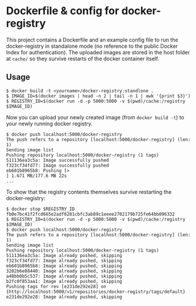 # Dockerfile & config for docker-registry

This project contains a Dockerfile and an example config file to run the docker-registry in standalone mode (no reference to the public Docker Index for authentication). The uploaded images are stored in the host folder at `cache/` so they survive restarts of the docker container itself.

## Usage

```
$ docker build -t <yourname>/docker-registry:standlone .
$ IMAGE_ID=$(docker images | head -n 2 | tail -n 1 | awk '{print $3}')
$ REGISTRY_ID=$(docker run -d -p 5000:5000 -v $(pwd)/cache:/registry $IMAGE_ID)
```

Now you can upload your newly created image (from `docker build -t`) to your newly running docker registry.

```
$ docker push localhost:5000/docker-registry
The push refers to a repository [localhost:5000/docker-registry] (len: 1)
Sending image list
Pushing repository localhost:5000/docker-registry (1 tags)
511136ea3c5a: Image successfully pushed 
f323cf34fd77: Image successfully pushed 
eb601b8965b8: Pushing [>                                                  ] 1.671 MB/177.6 MB 22s
...
```

To show that the registry contents themselves survive restarting the docker-registry:

```
$ docker stop $REGISTRY_ID
fb0e7bc41f2fcd665e2adf6281cbfc3ab89c1eeee2702179b725fe64bb096332
$ REGISTRY_ID=$(docker run -d -p 5000:5000 -v $(pwd)/cache:/registry $IMAGE_ID)
$ docker push localhost:5000/docker-registry
The push refers to a repository [localhost:5000/docker-registry] (len: 1)
Sending image list
Pushing repository localhost:5000/docker-registry (1 tags)
511136ea3c5a: Image already pushed, skipping 
f323cf34fd77: Image already pushed, skipping 
eb601b8965b8: Image already pushed, skipping 
3282b6e88440: Image already pushed, skipping 
a48bb0b5c537: Image already pushed, skipping 
b2fc0f853aa1: Image already pushed, skipping 
Pushing tags for rev [e231de292e28] on {http://localhost:5000/v1/repositories/docker-registry/tags/default}
e231de292e28: Image already pushed, skipping 
```


